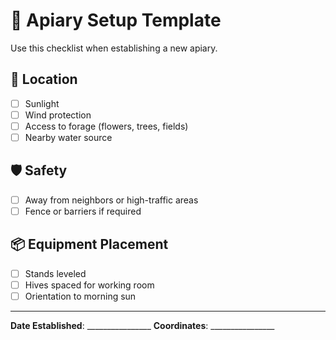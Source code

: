 # 🏡 Apiary Setup Template

Use this checklist when establishing a new apiary.

## 📍 Location
- [ ] Sunlight
- [ ] Wind protection
- [ ] Access to forage (flowers, trees, fields)
- [ ] Nearby water source

## 🛡 Safety
- [ ] Away from neighbors or high-traffic areas
- [ ] Fence or barriers if required

## 📦 Equipment Placement
- [ ] Stands leveled
- [ ] Hives spaced for working room
- [ ] Orientation to morning sun

---

**Date Established**: ________________
**Coordinates**: ________________
